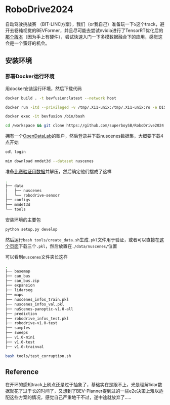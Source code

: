 # RoboDrive2024
自动驾驶挑战赛 （BIT-LINC方案），我们（or我自己）准备玩一下`5`这个track，避开去卷纯视觉的BEVFormer，并且尽可能去尝试nvidia进行了TensorRT优化后的[那个版本](https://github.com/NVIDIA-AI-IOT/Lidar_AI_Solution/tree/master/CUDA-BEVFusion)（因为手上有硬件），尝试快速入门一下多模数据融合下的应用，感觉这会是一个蛮好的机会。

## 安装环境


### 部署Docker运行环境
用docker安装运行环境，然后下载代码
```sh
docker build . -t bevfusion:latest --network host

docker run -itd --privileged -v /tmp/.X11-unix:/tmp/.X11-unix:ro -e DISPLAY=$DISPLAY --gpus all --network=host --name=bevfusion bevfusion:latest /bin/bash

docker exec -it bevfusion /bin/bash

cd /workspace && git clone https://github.com/superboySB/RoboDrive2024
```

拥有一个[OpenDataLab](https://opendatalab.com)的账户，然后登录并下载nuscenes数据集，大概要下载4点开始
```sh
odl login

mim download mmdet3d --dataset nuscenes
```
准备[比赛验证用数据](https://drive.google.com/file/d/1Hw59VToELsB_bJ9qTGuyn9zdDzaZSnT4/view?usp=sharing)并解压，然后确定他们摆成了这样

```bash
.
├── data
│   ├── nuscenes
│   └── robodrive-sensor
├── configs
├── mmdet3d
└── tools
```
安装环境的主要包
```sh
python setup.py develop
```
然后运行`bash tools/create_data.sh`生成`.pkl`文件用于验证，或者可以直接在[这个页面](https://drive.google.com/drive/folders/1IAGH-io2wR3YjhNTMPc5Vp7kIRwa5Vdw)下载三个`.pkl`，然后放置在`./data/nuscenes/`位置

可以看到`nuscenes`文件夹长这样
```bash
.
├── basemap
├── can_bus
├── can_bus.zip
├── expansion
├── lidarseg
├── maps
├── nuscenes_infos_train.pkl
├── nuscenes_infos_val.pkl
├── nuScenes-panoptic-v1.0-all
├── prediction
├── robodrive_infos_test.pkl
├── robodrive-v1.0-test
├── samples
├── sweeps
├── v1.0-mini
├── v1.0-test
├── v1.0-trainval
```
```sh
bash tools/test_corruption.sh
```
## Reference
在开环的感知track上刷点还是过于抽象了，基础实在是跟不上，光是理解lidar数据就花了过于长的时间了，又想到了BEV-Planner提到过的一些e2e决策上难以适配这些方案的情况，感觉自己严重地干不过，遂中途就放弃了.....
